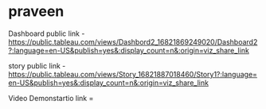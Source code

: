 # praveen


Dashboard public link - https://public.tableau.com/views/Dashbord2_16821869249020/Dashboard2?:language=en-US&publish=yes&:display_count=n&:origin=viz_share_link

story public link - https://public.tableau.com/views/Story_16821887018460/Story1?:language=en-US&publish=yes&:display_count=n&:origin=viz_share_link

Video Demonstartio link = 
